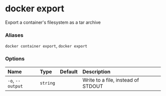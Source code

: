 # docker export

<!---MARKER_GEN_START-->
Export a container's filesystem as a tar archive

### Aliases

`docker container export`, `docker export`

### Options

| Name             | Type     | Default | Description                        |
|:-----------------|:---------|:--------|:-----------------------------------|
| `-o`, `--output` | `string` |         | Write to a file, instead of STDOUT |


<!---MARKER_GEN_END-->

